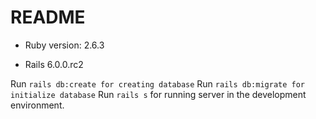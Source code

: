 # README

* Ruby version: 2.6.3

* Rails 6.0.0.rc2

Run `rails db:create for creating database`
Run `rails db:migrate for initialize database`
Run `rails s` for running server in the development environment.
